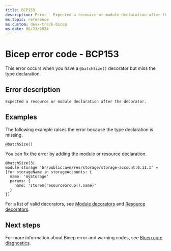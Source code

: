 ```yaml
---
title: BCP153
description: Error - Expected a resource or module declaration after the decorator.
ms.topic: reference
ms.custom: devx-track-bicep
ms.date: 08/23/2024
---
```


# Bicep error code - BCP153

This error occurs when you have a `@batchSize()` decorator but miss the type declaration.

## Error description

`Expected a resource or module declaration after the decorator.`

## Examples

The following example raises the error because the type declaration is missing.

```bicep
@batchSize()
```

You can fix the error by adding the module or resource declaration.  

```bicep
@batchSize(3)
module storage 'br/public:avm/res/storage/storage-account:0.11.1' = [for storageName in storageAccounts: {
  name: 'myStorage'
  params: {
    name: 'store${resourceGroup().name}'
  }
}]
```

For a list of valid decorators, see [Module decorators](../moduless.md#use-decorators) and [Resource decorators](../resource-declaration.md#use-decorators).

## Next steps

For more information about Bicep error and warning codes, see [Bicep core diagnostics](../bicep-core-diagnostics.md).